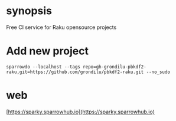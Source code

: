 # synopsis 

 Free CI service for Raku opensource projects

# Add new project

```
sparrowdo --localhost --tags repo=gh-grondilu-pbkdf2-raku,git=https://github.com/grondilu/pbkdf2-raku.git --no_sudo
```

# web

[https://sparky.sparrowhub.io](https://sparky.sparrowhub.io)
